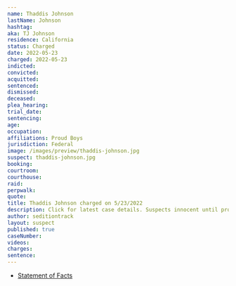 ```yaml
---
name: Thaddis Johnson
lastName: Johnson
hashtag:
aka: TJ Johnson
residence: California
status: Charged
date: 2022-05-23
charged: 2022-05-23
indicted:
convicted:
acquitted:
sentenced:
dismissed:
deceased:
plea_hearing:
trial_date:
sentencing:
age:
occupation:
affiliations: Proud Boys
jurisdiction: Federal
image: /images/preview/thaddis-johnson.jpg
suspect: thaddis-johnson.jpg
booking:
courtroom:
courthouse:
raid:
perpwalk:
quote:
title: Thaddis Johnson charged on 5/23/2022
description: Click for latest case details. Suspects innocent until proven guilty.
author: seditiontrack
layout: suspect
published: true
caseNumber:
videos:
charges:
sentence:
---
```


- [Statement of Facts](https://storage.courtlistener.com/recap/gov.uscourts.dcd.243596/gov.uscourts.dcd.243596.1.1.pdf)
